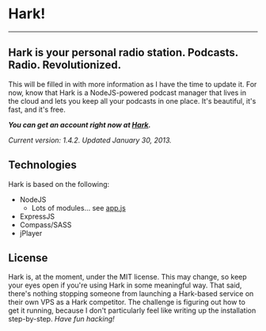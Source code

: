 # Hark! #
---------

## Hark is your personal radio station. Podcasts. Radio. Revolutionized. ##

This will be filled in with more information as I have the time to update it. For now, know that Hark is a NodeJS-powered podcast manager that lives in the cloud and lets you keep all your podcasts in one place. It's beautiful, it's fast, and it's free.

***You can get an account right now at [Hark](http://harkhq.com).***

*Current version: 1.4.2. Updated January 30, 2013.*

## Technologies ##

Hark is based on the following:

* NodeJS
  * Lots of modules... see [app.js](https://github.com/joelhans/Hark/blob/master/app.js)
* ExpressJS
* Compass/SASS
* jPlayer

## License ##

Hark is, at the moment, under the MIT license. This may change, so keep your eyes open if you're using Hark in some meaningful way. That said, there's nothing stopping someone from launching a Hark-based service on their own VPS as a Hark competitor. The challenge is figuring out how to get it running, because I don't particularly feel like writing up the installation step-by-step. *Have fun hacking!*